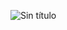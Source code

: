 ![Sin título](https://user-images.githubusercontent.com/76067475/147856119-5c5f3e14-b92a-4175-81ee-53e56381f243.png)
